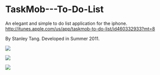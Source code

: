 TaskMob---To-Do-List
====================

An elegant and simple to do list application for the iphone. http://itunes.apple.com/us/app/taskmob-to-do-list/id460332933?mt=8

By Stanley Tang. Developed in Summer 2011. 


[![](http://www.stanleytang.com/wp-content/uploads/2011/09/1.png)](http://www.stanleytang.com/wp-content/uploads/2011/09/1.png)

[![](http://www.stanleytang.com/wp-content/uploads/2011/09/2.png)](http://www.stanleytang.com/wp-content/uploads/2011/09/2.png)

[![](http://www.stanleytang.com/wp-content/uploads/2011/09/3.png)](http://www.stanleytang.com/wp-content/uploads/2011/09/3.png)